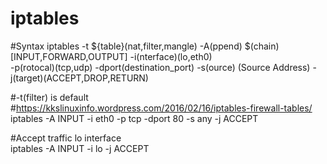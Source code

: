# iptables
#Syntax
iptables -t ${table}(nat,filter,mangle) -A(ppend) $(chain)[INPUT,FORWARD,OUTPUT] -i(nterface)(lo,eth0)   
-p(rotocal)(tcp,udp) -dport(destination_port) -s(ource) (Source Address) -j(target)(ACCEPT,DROP,RETURN)    

#-t(filter) is default  
#https://kkslinuxinfo.wordpress.com/2016/02/16/iptables-firewall-tables/  
iptables -A INPUT -i eth0 -p tcp -dport 80 -s any -j ACCEPT  



#Accept traffic lo interface  
iptables -A INPUT -i lo -j ACCEPT
